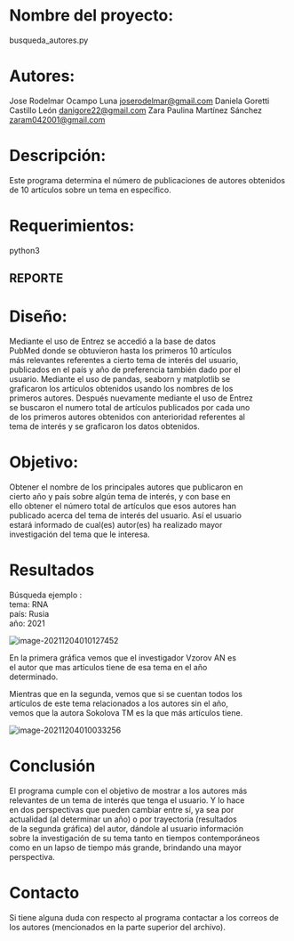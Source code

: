 # Nombre del proyecto:
busqueda_autores.py

# Autores:
Jose Rodelmar Ocampo Luna <joserodelmar@gmail.com>
Daniela Goretti Castillo León <danigore22@gmail.com>
Zara Paulina Martínez Sánchez <zaram042001@gmail.com>

# Descripción:
Este programa determina el número de publicaciones de autores obtenidos de 10 artículos sobre un tema en específico.

# Requerimientos:
python3

## REPORTE

# Diseño:  

Mediante el uso de Entrez se accedió a la base de datos  
PubMed donde se obtuvieron hasta los primeros 10 artículos  
más relevantes referentes a cierto tema de interés del usuario,  
publicados en el país y año de preferencia también dado por el  
usuario. Mediante el uso de pandas, seaborn y matplotlib se  
graficaron los artículos obtenidos usando los nombres de los  
primeros autores. Después nuevamente mediante el uso de Entrez  
se buscaron el numero total de artículos publicados por cada uno  
de los primeros autores obtenidos con anterioridad referentes al  
tema de interés y se graficaron los datos obtenidos.  

# Objetivo:  

Obtener el nombre de los principales autores que publicaron en  
cierto año y país sobre algún tema de interés, y con base en  
ello obtener el número total de artículos que esos autores han  
publicado acerca del tema de interés del usuario. Así el usuario  
estará informado de cual(es) autor(es) ha realizado mayor  
investigación del tema que le interesa.  

# Resultados  

Búsqueda ejemplo :  
tema: RNA   
país: Rusia  
año: 2021  

![image-20211204010127452](C:\Users\OL\Desktop\python_class\tareas\image-20211204010127452.png)

En la primera gráfica vemos que el investigador Vzorov AN es  
el autor que mas artículos tiene de esa tema en el año  
determinado.  

Mientras que en la segunda, vemos que si se cuentan todos los  
artículos de este tema relacionados a los autores sin el año,  
vemos que la autora Sokolova TM es la que más artículos tiene.  

![image-20211204010033256](C:\Users\OL\Desktop\python_class\tareas\image-20211204010033256.png)

# Conclusión  

El programa cumple con el objetivo de mostrar a los autores más  
relevantes de un tema de interés que tenga el usuario. Y lo hace  
en dos perspectivas que pueden cambiar entre sí, ya sea por  
actualidad (al determinar un año) o por trayectoria (resultados  
de la segunda gráfica) del autor, dándole al usuario información  
sobre la investigación de su tema tanto en tiempos contemporáneos  
como en un lapso de tiempo más grande, brindando una mayor  
perspectiva.

# Contacto
Si tiene alguna duda con respecto al programa contactar a los correos de los autores (mencionados
en la parte superior del archivo).
